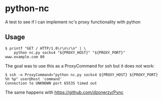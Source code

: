 # python-nc

A test to see if I can implement nc's proxy functionality with python

## Usage

```
$ printf "GET / HTTP/1.0\r\n\r\n" | \
    python nc.py socks4 "${PROXY_HOST}" "${PROXY_PORT}" www.example.com 80
```

The goal was to use this as a ProxyCommand for ssh but it does not work:

```
$ ssh -o ProxyCommand="python nc.py socks4 ${PROXY_HOST} ${PROXY_PORT} %h %p" user@host 'command'
Connection to UNKNOWN port 65535 timed out
```

The same happens with https://github.com/dzonerzy/Pync
